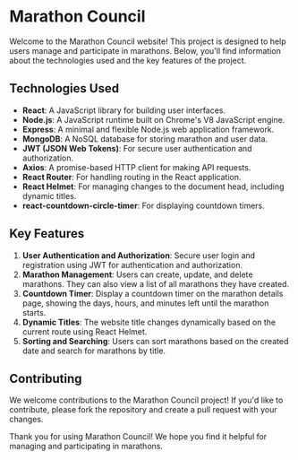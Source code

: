 # Marathon Council

Welcome to the Marathon Council website! This project is designed to help users manage and participate in marathons. Below, you'll find information about the technologies used and the key features of the project.

## Technologies Used

- **React**: A JavaScript library for building user interfaces.
- **Node.js**: A JavaScript runtime built on Chrome's V8 JavaScript engine.
- **Express**: A minimal and flexible Node.js web application framework.
- **MongoDB**: A NoSQL database for storing marathon and user data.
- **JWT (JSON Web Tokens)**: For secure user authentication and authorization.
- **Axios**: A promise-based HTTP client for making API requests.
- **React Router**: For handling routing in the React application.
- **React Helmet**: For managing changes to the document head, including dynamic titles.
- **react-countdown-circle-timer**: For displaying countdown timers.

## Key Features

1. **User Authentication and Authorization**: Secure user login and registration using JWT for authentication and authorization.
2. **Marathon Management**: Users can create, update, and delete marathons. They can also view a list of all marathons they have created.
3. **Countdown Timer**: Display a countdown timer on the marathon details page, showing the days, hours, and minutes left until the marathon starts.
4. **Dynamic Titles**: The website title changes dynamically based on the current route using React Helmet.
5. **Sorting and Searching**: Users can sort marathons based on the created date and search for marathons by title.

## Contributing

We welcome contributions to the Marathon Council project! If you'd like to contribute, please fork the repository and create a pull request with your changes.



Thank you for using Marathon Council! We hope you find it helpful for managing and participating in marathons.
